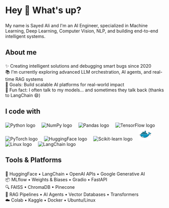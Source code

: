 <h1 align="left">Hey 👋 What's up?</h1>

###

<p align="left">My name is Sayed Ali and I'm an AI Engineer, specialized in Machine Learning, Deep Learning, Computer Vision, NLP, and building end-to-end intelligent systems.</p>

###

<h2 align="left">About me</h2>

###

<p align="left">
✨ Creating intelligent solutions and debugging smart bugs since 2020<br>
📚 I'm currently exploring advanced LLM orchestration, AI agents, and real-time RAG systems<br>
🎯 Goals: Build scalable AI platforms for real-world impact<br>
🎲 Fun fact: I often talk to my models... and sometimes they talk back (thanks to LangChain 😄)
</p>

###

<h2 align="left">I code with</h2>

###

<div align="left">
  <img src="https://cdn.jsdelivr.net/gh/devicons/devicon/icons/python/python-original.svg" height="40" alt="Python logo" />
  <img width="12" />
  <img src="https://cdn.jsdelivr.net/gh/devicons/devicon/icons/numpy/numpy-original.svg" height="40" alt="NumPy logo" />
  <img width="12" />
  <img src="https://cdn.jsdelivr.net/gh/devicons/devicon/icons/pandas/pandas-original.svg" height="40" alt="Pandas logo" />
  <img width="12" />
  <img src="https://cdn.jsdelivr.net/gh/devicons/devicon/icons/tensorflow/tensorflow-original.svg" height="40" alt="TensorFlow logo" />
  <img width="12" />
  <img src="https://cdn.jsdelivr.net/gh/devicons/devicon/icons/pytorch/pytorch-original.svg" height="40" alt="PyTorch logo" />
  <img width="12" />
  <img src="https://huggingface.co/front/assets/huggingface_logo-noborder.svg" height="40" alt="HuggingFace logo" />
  <img width="12" />
  <img src="https://seeklogo.com/images/S/scikit-learn-logo-8766D07E2E-seeklogo.com.png" height="40" alt="Scikit-learn logo" />
  <img width="12" />
  <img src="https://raw.githubusercontent.com/devicons/devicon/master/icons/docker/docker-original.svg" height="40" alt="Docker logo" />
  <img width="12" />
  <img src="https://cdn.jsdelivr.net/gh/devicons/devicon/icons/linux/linux-original.svg" height="40" alt="Linux logo" />
  <img width="12" />
  <img src="https://raw.githubusercontent.com/gilbarbara/logos/main/logos/langchain.svg" height="40" alt="LangChain logo" />
</div>

###

<h2 align="left">Tools & Platforms</h2>

###

<p align="left">
🧠 HuggingFace • LangChain • OpenAI APIs • Google Generative AI<br>
📦 MLflow • Weights & Biases • Gradio • FastAPI<br>
🔍 FAISS • ChromaDB • Pinecone<br>
🧰 RAG Pipelines • AI Agents • Vector Databases • Transformers<br>
☁️ Colab • Kaggle • Docker • Ubuntu/Linux
</p>
